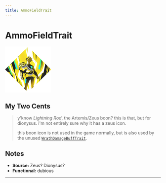 ```yaml
---
title: AmmoFieldTrait
---
```

<!-- end front matter -->
# AmmoFieldTrait 
![](BoonIcons/Zeus_08_Large.png)

## My Two Cents
> y'know *Lightning Rod*, the Artemis/Zeus boon? this is that, but for dionysus. i'm not entirely sure why it has a zeus icon.
> 
> this boon icon is not used in the game normally, but is also used by the unused [`WrathDamageBuffTrait`](WrathDamageBuffTrait.md).

## Notes
* **Source:** Zeus? Dionysus?
* **Functional:** dubious

---